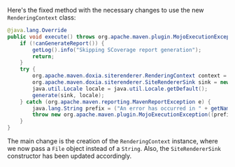 Here's the fixed method with the necessary changes to use the new `RenderingContext` class:

```java
@java.lang.Override
public void execute() throws org.apache.maven.plugin.MojoExecutionException {
    if (!canGenerateReport()) {
        getLog().info("Skipping SCoverage report generation");
        return;
    }
    try {
        org.apache.maven.doxia.siterenderer.RenderingContext context = new org.apache.maven.doxia.siterenderer.RenderingContext(new java.io.File(outputDirectory), getOutputName() + ".html");
        org.apache.maven.doxia.siterenderer.SiteRendererSink sink = new org.apache.maven.doxia.siterenderer.SiteRendererSink(context);
        java.util.Locale locale = java.util.Locale.getDefault();
        generate(sink, locale);
    } catch (org.apache.maven.reporting.MavenReportException e) {
        java.lang.String prefix = ("An error has occurred in " + getName(java.util.Locale.ENGLISH)) + " report generation";
        throw new org.apache.maven.plugin.MojoExecutionException((prefix + ": ") + e.getMessage(), e);
    }
}
```

The main change is the creation of the `RenderingContext` instance, where we now pass a `File` object instead of a `String`. Also, the `SiteRendererSink` constructor has been updated accordingly.